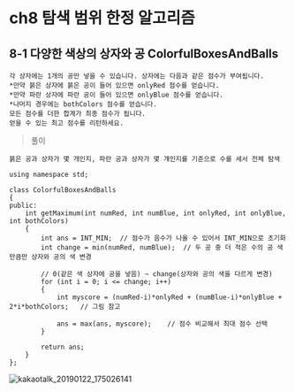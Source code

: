 # ch8 탐색 범위 한정 알고리즘
## 8-1 다양한 색상의 상자와 공 ColorfulBoxesAndBalls
```numRed개의 붉은 상자, numBlue개의 파란 상자, numRed개의 붉은 공, numBlue개의 파란 공으로 하는 게임이 있습니다.
각 상자에는 1개의 공만 넣을 수 있습니다. 상자에는 다음과 같은 점수가 부여됩니다.
*만약 붉은 상자에 붉은 공이 들어 있으면 onlyRed 점수를 얻습니다.
*만약 파란 상자에 파란 공이 들어 있으면 onlyBlue 점수를 얻습니다.
*나머지 경우에는 bothColors 점수를 얻습니다.
모든 점수를 더한 합계가 최종 점수가 됩니다.
얻을 수 있는 최고 점수를 리턴하세요.
```
>풀이
```공과 상자를 하나씩 구별해서 모든 경우를 조사하면 제한 시간안에 계산을 끝내는 것이 불가능
붉은 공과 상자가 몇 개인지, 파란 공과 상자가 몇 걔인지를 기준으로 수를 세서 전체 탐색
```
```#include <algorithm>
using namespace std;

class ColorfulBoxesAndBalls
{
public:
	int getMaximum(int numRed, int numBlue, int onlyRed, int onlyBlue, int bothColors)
	{
		int ans = INT_MIN;	// 점수가 음수가 나올 수 있어서 INT_MIN으로 초기화
		int change = min(numRed, numBlue);	// 두 공 중 더 적은 수의 공 색만큼만 상자와 공의 색 변경

		// 0(같은 색 상자에 공을 넣음) ~ change(상자와 공의 색을 다르게 변경)
		for (int i = 0; i <= change; i++)
		{
			int myscore = (numRed-i)*onlyRed + (numBlue-i)*onlyBlue + 2*i*bothColors;	// 그림 참고

			ans = max(ans, myscore);	// 점수 비교해서 최대 점수 선택
		}

		return ans;
	}
};
```
![kakaotalk_20190122_175026141](https://user-images.githubusercontent.com/46713032/51523321-c7de9600-1e6e-11e9-9dcd-c18068e49854.jpg)
